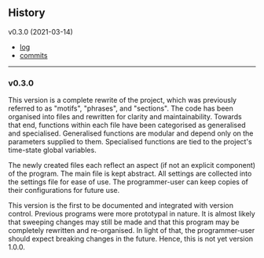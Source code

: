 ## History

v0.3.0 (2021-03-14)
- [log](#v0.3.0)
- [commits]("")

<hr/>

### v0.3.0

This version is a complete rewrite of the project, which was previously referred to as "motifs", "phrases", and "sections". The code has been organised into files and rewritten for clarity and maintainability. Towards that end, functions within each file have been categorised as generalised and specialised. Generalised functions are modular and depend only on the parameters supplied to them. Specialised functions are tied to the project's time-state global variables.

The newly created files each reflect an aspect (if not an explicit component) of the program. The main file is kept abstract. All settings are collected into the settings file for ease of use. The programmer-user can keep copies of their configurations for future use.

This version is the first to be documented and integrated with version control. Previous programs were more prototypal in nature. It is almost likely that sweeping changes may still be made and that this program may be completely rewritten and re-organised. In light of that, the programmer-user should expect breaking changes in the future. Hence, this is not yet version 1.0.0.
